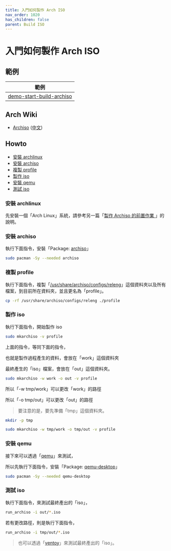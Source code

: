 ```yaml
---
title: 入門如何製作 Arch ISO
nav_order: 1020
has_children: false
parent: Build ISO
---
```



# 入門如何製作 Arch ISO


## 範例

| 範例 |
| --- |
| [demo-start-build-archiso](https://github.com/samwhelp/note-about-archlinux/tree/gh-pages/_demo/build-iso/demo-os/demo-iso-profile/demo-start-build-archiso) |


## Arch Wiki

* [Archiso](https://wiki.archlinux.org/title/archiso) ([中文](https://wiki.archlinux.org/title/Archiso_(%E7%AE%80%E4%BD%93%E4%B8%AD%E6%96%87)))


## Howto

* [安裝 archlinux](安裝-arch)
* [安裝 archiso](安裝-archiso)
* [複製 profile](複製-profile)
* [製作 iso](製作-iso)
* [安裝 qemu](安裝-qemu)
* [測試 iso](測試-iso)


### 安裝 archlinux

先安裝一個「Arch Linux」系統，請參考另一篇「[製作 Archiso 的前置作業 ](https://samwhelp.github.io/note-about-archlinux/read/build-iso/prepare.html)」的說明。


### 安裝 archiso

執行下面指令，安裝「Package: [archiso](https://archlinux.org/packages/extra/any/archiso/)」

``` sh
sudo pacman -Sy --needed archiso
```


### 複製 profile

執行下面指令，複製「[/usr/share/archiso/configs/releng](https://gitlab.archlinux.org/archlinux/archiso/-/tree/master/configs/releng)」這個資料夾以及所有檔案，到目前所在資料夾，並且更名為「profile」。

``` sh
cp -rf /usr/share/archiso/configs/releng ./profile
```


### 製作 iso

執行下面指令，開始製作 iso

``` sh
sudo mkarchiso -v profile
```

上面的指令，等同下面的指令，

也就是製作過程產生的資料，會放在「work」這個資料夾

最終產生的「iso」檔案，會放在「out」這個資料夾。

``` sh
sudo mkarchiso -w work -o out -v profile
```

所以「-w tmp/work」可以更改「work」的路徑

所以「-o tmp/out」可以更改「out」的路徑

> 要注意的是，要先準備「tmp」這個資料夾。

``` sh
mkdir -p tmp

sudo mkarchiso -w tmp/work -o tmp/out -v profile
```


### 安裝 qemu

接下來可以透過「[qemu](https://wiki.archlinux.org/title/QEMU)」來測試，

所以先執行下面指令，安裝「Package: [qemu-desktop](https://archlinux.org/packages/extra/x86_64/qemu-desktop/)」

``` sh
sudo pacman -Sy --needed qemu-desktop
```

### 測試 iso

執行下面指令，來測試最終產出的「iso」，

``` sh
run_archiso -i out/*.iso
```

若有更改路徑，則是執行下面指令，

``` sh
run_archiso -i tmp/out/*.iso
```

> 也可以透過「[ventoy](https://www.ventoy.net/en/index.html)」來測試最終產出的「iso」。



